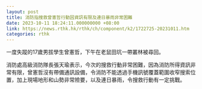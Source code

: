 ```yaml
---
layout: post
title: 消防指搜救曾憲哲行動因資訊有限及連日暴雨非常困難
date: 2023-10-11 18:24:11.000000000 +08:00
link: https://news.rthk.hk/rthk/ch/component/k2/1722725-20231011.htm
categories: rthk
---
```


一度失蹤的17歲男拔學生曾憲哲，下午在老鼠田坑一帶叢林被尋回。

消防處高級消防隊長張天瑜表示，今次的搜救行動非常困難，因為消防所得資訊非常有限，曾憲哲沒有帶備通訊設備，令消防不能透過手機訊號覆蓋範圍收窄搜索位置，加上現場地形和山勢非常險要，以及連日暴雨，令搜救行動有一定挑戰。

